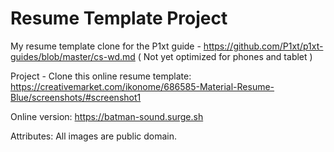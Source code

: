 # Resume Template Project

My resume template clone for the P1xt guide - https://github.com/P1xt/p1xt-guides/blob/master/cs-wd.md ( Not yet optimized for phones and tablet )

Project - Clone this online resume template: https://creativemarket.com/ikonome/686585-Material-Resume-Blue/screenshots/#screenshot1

Online version: https://batman-sound.surge.sh

Attributes:
All images are public domain.